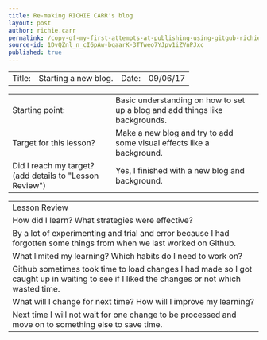 ```yaml
---
title: Re-making RICHIE CARR's blog
layout: post
author: richie.carr
permalink: /copy-of-my-first-attempts-at-publishing-using-gitgub-richie-carr/
source-id: 1DvQZnl_n_cI6pAw-bqaarK-3TTweo7YJpv1iZVnPJxc
published: true
---
```

<table>
  <tr>
    <td>Title:  </td>
    <td>Starting a new blog.</td>
    <td> Date:  </td>
    <td>09/06/17</td>
  </tr>
</table>


<table>
  <tr>
    <td>Starting point:</td>
    <td>Basic understanding on how to set up a blog and add things like backgrounds.</td>
  </tr>
  <tr>
    <td>Target for this lesson?</td>
    <td>Make a new blog and try to add some visual effects like a background.</td>
  </tr>
  <tr>
    <td>Did I reach my target? 
(add details to "Lesson Review")</td>
    <td>Yes, I finished with a new blog and background.</td>
  </tr>
</table>


<table>
  <tr>
    <td>Lesson Review</td>
  </tr>
  <tr>
    <td>How did I learn? What strategies were effective? </td>
  </tr>
  <tr>
    <td>By a lot of experimenting and trial and error because I had forgotten some things from when we last worked on Github.</td>
  </tr>
  <tr>
    <td>What limited my learning? Which habits do I need to work on? </td>
  </tr>
  <tr>
    <td>Github sometimes took time to load changes I had made so I got caught up in waiting to see if I liked the changes or not which wasted time.</td>
  </tr>
  <tr>
    <td>What will I change for next time? How will I improve my learning?</td>
  </tr>
  <tr>
    <td>Next time I will not wait for one change to be processed and move on to something else to save time.</td>
  </tr>
</table>


